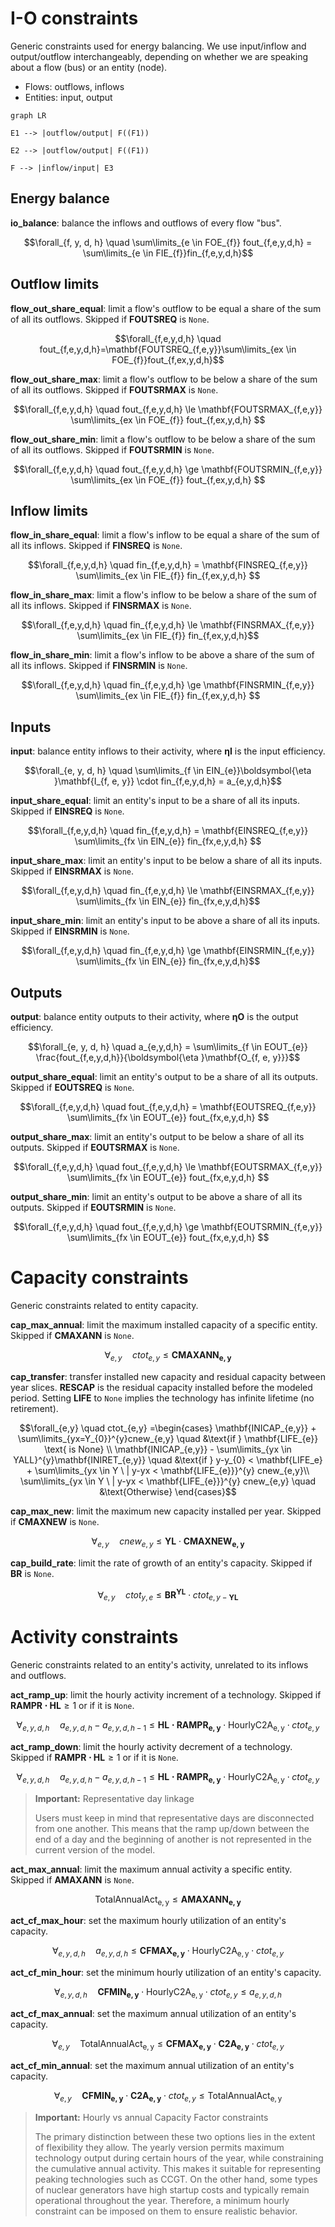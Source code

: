 # I-O constraints

Generic constraints used for energy balancing. We use input/inflow and output/outflow interchangeably, depending on whether we are speaking about a flow (bus) or an entity (node).

- Flows: outflows, inflows
- Entities: input, output

```mermaid
graph LR

E1 --> |outflow/output| F((F1))

E2 --> |outflow/output| F((F1))

F --> |inflow/input| E3
```

## Energy balance

**io_balance**: balance the inflows and outflows of every flow "bus".

$$\forall_{f, y, d, h} \quad \sum\limits_{e \in FOE_{f}} fout_{f,e,y,d,h} = \sum\limits_{e \in FIE_{f}}fin_{f,e,y,d,h}$$

## Outflow limits

**flow_out_share_equal**: limit a flow's outflow to be equal a share of the sum of all its outflows. Skipped if $\mathbf{FOUTSREQ}$ is `None`.

$$\forall_{f,e,y,d,h} \quad fout_{f,e,y,d,h}=\mathbf{FOUTSREQ_{f,e,y}}\sum\limits_{ex \in FOE_{f}}fout_{f,ex,y,d,h}$$

**flow_out_share_max**: limit a flow's outflow to be below a share of the sum of all its outflows. Skipped if $\mathbf{FOUTSRMAX}$ is `None`.

$$\forall_{f,e,y,d,h} \quad fout_{f,e,y,d,h} \le \mathbf{FOUTSRMAX_{f,e,y}} \sum\limits_{ex \in FOE_{f}} fout_{f,ex,y,d,h} $$

**flow_out_share_min**: limit a flow's outflow to be below a share of the sum of all its outflows. Skipped if $\mathbf{FOUTSRMIN}$ is `None`.

$$\forall_{f,e,y,d,h} \quad fout_{f,e,y,d,h} \ge \mathbf{FOUTSRMIN_{f,e,y}} \sum\limits_{ex \in FOE_{f}} fout_{f,ex,y,d,h} $$

## Inflow limits

**flow_in_share_equal**: limit a flow's inflow to be equal a share of the sum of all its inflows. Skipped if $\mathbf{FINSREQ}$ is `None`.

$$\forall_{f,e,y,d,h} \quad fin_{f,e,y,d,h} = \mathbf{FINSREQ_{f,e,y}} \sum\limits_{ex \in FIE_{f}} fin_{f,ex,y,d,h} $$

**flow_in_share_max**: limit a flow's inflow to be below a share of the sum of all its inflows. Skipped if $\mathbf{FINSRMAX}$ is `None`.

$$\forall_{f,e,y,d,h} \quad fin_{f,e,y,d,h} \le \mathbf{FINSRMAX_{f,e,y}} \sum\limits_{ex \in FIE_{f}} fin_{f,ex,y,d,h}$$

**flow_in_share_min**: limit a flow's inflow to be above a share of the sum of all its inflows. Skipped if $\mathbf{FINSRMIN}$ is `None`.

$$\forall_{f,e,y,d,h} \quad fin_{f,e,y,d,h} \ge \mathbf{FINSRMIN_{f,e,y}} \sum\limits_{ex \in FIE_{f}} fin_{f,ex,y,d,h} $$

## Inputs

**input**: balance entity inflows to their activity, where $\boldsymbol{\eta }\mathbf{I}$  is the input efficiency.

$$\forall_{e, y, d, h} \quad \sum\limits_{f \in EIN_{e}}\boldsymbol{\eta }\mathbf{I_{f, e, y}} \cdot fin_{f,e,y,d,h} = a_{e,y,d,h}$$

**input_share_equal**: limit an entity's input to be a share of all its inputs. Skipped if $\mathbf{EINSREQ}$ is `None`.

$$\forall_{f,e,y,d,h} \quad fin_{f,e,y,d,h} = \mathbf{EINSREQ_{f,e,y}} \sum\limits_{fx \in EIN_{e}} fin_{fx,e,y,d,h} $$

**input_share_max**: limit an entity's input to be below a share of all its inputs. Skipped if $\mathbf{EINSRMAX}$ is `None`.

$$\forall_{f,e,y,d,h} \quad fin_{f,e,y,d,h} \le \mathbf{EINSRMAX_{f,e,y}} \sum\limits_{fx \in EIN_{e}} fin_{fx,e,y,d,h}$$

**input_share_min**: limit an entity's input to be above a share of all its inputs. Skipped if $\mathbf{EINSRMIN}$ is `None`.

$$\forall_{f,e,y,d,h} \quad fin_{f,e,y,d,h} \ge \mathbf{EINSRMIN_{f,e,y}} \sum\limits_{fx \in EIN_{e}} fin_{fx,e,y,d,h}$$

## Outputs

**output**: balance entity outputs to their activity, where $\boldsymbol{\eta }\mathbf{O}$  is the output efficiency.

$$\forall_{e, y, d, h} \quad a_{e,y,d,h} = \sum\limits_{f \in EOUT_{e}} \frac{fout_{f,e,y,d,h}}{\boldsymbol{\eta }\mathbf{O_{f, e, y}}}$$

**output_share_equal**: limit an entity's output to be a share of all its outputs. Skipped if $\mathbf{EOUTSREQ}$ is `None`.

$$\forall_{f,e,y,d,h} \quad fout_{f,e,y,d,h} = \mathbf{EOUTSREQ_{f,e,y}} \sum\limits_{fx \in EOUT_{e}} fout_{fx,e,y,d,h} $$

**output_share_max**: limit an entity's output to be below a share of all its outputs. Skipped if $\mathbf{EOUTSRMAX}$ is `None`.

$$\forall_{f,e,y,d,h} \quad fout_{f,e,y,d,h} \le \mathbf{EOUTSRMAX_{f,e,y}} \sum\limits_{fx \in EOUT_{e}} fout_{fx,e,y,d,h} $$

**output_share_min**: limit an entity's output to be above a share of all its outputs. Skipped if $\mathbf{EOUTSRMIN}$ is `None`.

$$\forall_{f,e,y,d,h} \quad fout_{f,e,y,d,h} \ge \mathbf{EOUTSRMIN_{f,e,y}} \sum\limits_{fx \in EOUT_{e}} fout_{fx,e,y,d,h} $$

# Capacity constraints

Generic constraints related to entity capacity.

**cap_max_annual**: limit the maximum installed capacity of a specific entity. Skipped if $\mathbf{CMAXANN}$ is `None`.

$$\forall_{e,y} \quad ctot_{e,y} \le \mathbf{CMAXANN_{e,y}}$$

**cap_transfer**: transfer installed new capacity and residual capacity between year slices. $\mathbf{RESCAP}$ is the residual capacity installed before the modeled period. Setting $\mathbf{LIFE}$ to `None` implies the technology has infinite lifetime (no retirement).

$$\forall_{e,y} \quad ctot_{e,y} =\begin{cases}
\mathbf{INICAP_{e,y}} + \sum\limits_{yx=Y_{0}}^{y}cnew_{e,y} \quad &\text{if } \mathbf{LIFE_{e}} \text{ is None} \\
\mathbf{INICAP_{e,y}} - \sum\limits_{yx \in YALL}^{y}\mathbf{INIRET_{e,y}} \quad &\text{if } y-y_{0} < \mathbf{LIFE_e} + \sum\limits_{yx \in Y \ | y-yx < \mathbf{LIFE_{e}}}^{y} cnew_{e,y}\\
\sum\limits_{yx \in Y \ | y-yx < \mathbf{LIFE_{e}}}^{y} cnew_{e,y} \quad &\text{Otherwise}
\end{cases}$$

**cap_max_new**: limit the maximum new capacity installed per year. Skipped if $\mathbf{CMAXNEW}$ is `None`.

$$\forall_{e,y} \quad cnew_{e,y} \le \mathbf{YL}\cdot \mathbf{CMAXNEW_{e,y}}$$

**cap_build_rate**: limit the rate of growth of an entity's capacity. Skipped if $\mathbf{BR}$ is `None`.

$$\forall_{e,y} \quad ctot_{y,e} \le \mathbf{BR^{YL}} \cdot ctot_{e,y-\mathbf{YL}}$$

# Activity constraints

Generic constraints related to an entity's activity, unrelated to its inflows and outflows.

**act_ramp_up**: limit the hourly activity increment of a technology. Skipped if $\mathbf{RAMPR \cdot HL} \ge 1$ or if it is `None`.

$$\forall_{e,y,d,h} \quad a_{e,y,d,h}-a_{e,y,d,h-1} \le \mathbf{HL \cdot RAMPR_{e,y}} \cdot \mathrm{HourlyC2A_{e,y}} \cdot ctot_{e,y}$$

**act_ramp_down**: limit the hourly activity decrement of a technology. Skipped if $\mathbf{RAMPR \cdot HL} \ge 1$ or if it is `None`.

$$\forall_{e,y,d,h} \quad a_{e,y,d,h}-a_{e,y,d,h-1} \le \mathbf{HL \cdot RAMPR_{e,y}} \cdot \mathrm{HourlyC2A_{e,y}} \cdot ctot_{e,y}$$

>**Important:** Representative day linkage
>
>Users must keep in mind that representative days are disconnected from one another. This means that the ramp up/down between the end of a day and the beginning of another is not represented in the current version of the model.

**act_max_annual**: limit the maximum annual activity a specific entity. Skipped if $\mathbf{AMAXANN}$ is `None`.

$$\mathrm{TotalAnnualAct_{e,y}} \le \mathbf{AMAXANN_{e,y}}$$

**act_cf_max_hour**: set the maximum hourly utilization of an entity's capacity.

$$\forall_{e,y,d,h} \quad a_{e,y,d,h} \le \mathbf{CFMAX_{e,y}} \cdot \mathrm{HourlyC2A_{e,y}} \cdot ctot_{e,y}$$

**act_cf_min_hour**: set the minimum hourly utilization of an entity's capacity.

$$\forall_{e,y,d,h} \quad \mathbf{CFMIN_{e,y}} \cdot \mathrm{HourlyC2A_{e,y}} \cdot ctot_{e,y} \le a_{e,y,d,h}$$

**act_cf_max_annual**: set the maximum annual utilization of an entity's capacity.

$$\forall_{e,y} \quad \mathrm{TotalAnnualAct_{e,y}} \le \mathbf{CFMAX_{e,y}} \cdot \mathbf{C2A_{e,y}} \cdot ctot_{e,y}$$

**act_cf_min_annual**: set the maximum annual utilization of an entity's capacity.

$$\forall_{e,y} \quad \mathbf{CFMIN_{e,y}} \cdot \mathbf{C2A_{e,y}} \cdot ctot_{e,y} \le \mathrm{TotalAnnualAct_{e,y}}$$

>**Important:** Hourly vs annual Capacity Factor constraints
>
>The primary distinction between these two options lies in the extent of flexibility they allow. The yearly version permits maximum technology output during certain hours of the year, while constraining the cumulative annual activity. This makes it suitable for representing peaking technologies such as CCGT. On the other hand, some types of nuclear generators have high startup costs and typically remain operational throughout the year. Therefore, a minimum hourly constraint can be imposed on them to ensure realistic behavior.


